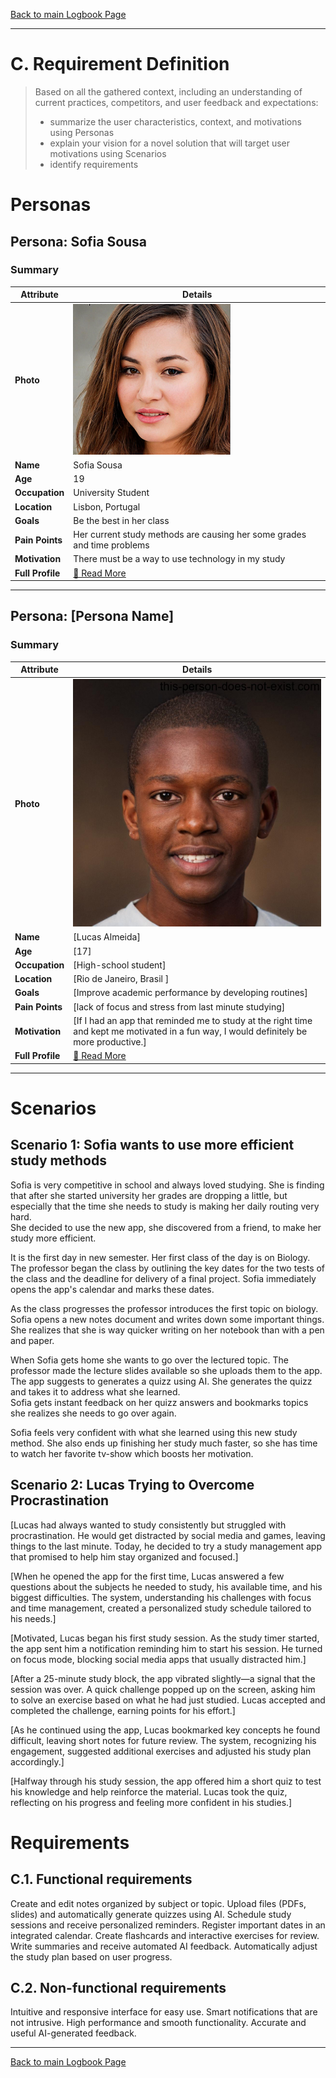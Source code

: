 [Back to main Logbook Page](../hci_logbook.md)

---
# C. Requirement Definition
>	Based on all the gathered context, including an understanding of current practices, competitors, and user feedback and expectations: 
>	- summarize the user characteristics, context, and motivations using Personas
>	- explain your vision for a novel solution that will target user motivations using Scenarios
>	- identify requirements

# Personas

## Persona: Sofia Sousa
### Summary 
| Attribute        | Details                                       |
| ---------------- | --------------------------------------------- |
| **Photo**        | ![Persona Name\|100](personas/persona1.png)   |
| **Name**         | Sofia Sousa                                   |
| **Age**          | 19                                            |
| **Occupation**   | University Student                            |
| **Location**     | Lisbon, Portugal                              |
| **Goals**        | Be the best in her class                      |
| **Pain Points**  | Her current study methods are causing her some grades and time problems  |
| **Motivation**   | There must be a way to use technology in my study |
| **Full Profile** | [📄 Read More](personas/persona1_template.md) |

---
## Persona: [Persona Name] 
### Summary 
| Attribute        | Details                                       |
| ---------------- | --------------------------------------------- |
| **Photo**        | ![Lucas Almeida](personas/persona2.jpeg)            |
| **Name**         | [Lucas Almeida]                                |
| **Age**          | [17]                                 |
| **Occupation**   | [High-school student]                           |
| **Location**     | [Rio de Janeiro, Brasil ]                               |
| **Goals**        | [Improve academic performance by developing routines]           |
| **Pain Points**  | [lack of focus and stress from last minute studying]              |
| **Motivation**   | [If I had an app that reminded me to study at the right time and kept me motivated in a fun way, I would definitely be more productive.]                |
| **Full Profile** | [📄 Read More](personas/persona2_template.md) |

---





# Scenarios


## Scenario 1: Sofia wants to use more efficient study methods

Sofia is very competitive in school and always loved studying. She is finding that after she started university her grades are dropping a little, but especially that the time she needs to study is making her daily routing very hard.  
She decided to use the new app, she discovered from a friend, to make her study more efficient.  

It is the first day in new semester.
Her first class of the day is on Biology.  
The professor began the class by outlining the key dates for the two tests of the class and the deadline for delivery of a final project. Sofia immediately opens the app's calendar and marks these dates.

As the class progresses the professor introduces the first topic on biology.
Sofia opens a new notes document and writes down some important things. She realizes that she is way quicker writing on her notebook than with a pen and paper.

When Sofia gets home she wants to go over the lectured topic.
The professor made the lecture slides available so she uploads them to the app. The app suggests to generates a quizz using AI. She generates the quizz and takes it to address what she learned.  
Sofia gets instant feedback on her quizz answers and bookmarks topics she realizes she needs to go over again.

Sofia feels very confident with what she learned using this new study method. She also ends up finishing her study much faster, so she has time to watch her favorite tv-show which boosts her motivation.  

## Scenario 2: Lucas Trying to Overcome Procrastination

[Lucas had always wanted to study consistently but struggled with procrastination. He would get distracted by social media and games, leaving things to the last minute. Today, he decided to try a study management app that promised to help him stay organized and focused.]

[When he opened the app for the first time, Lucas answered a few questions about the subjects he needed to study, his available time, and his biggest difficulties. The system, understanding his challenges with focus and time management, created a personalized study schedule tailored to his needs.]

[Motivated, Lucas began his first study session. As the study timer started, the app sent him a notification reminding him to start his session. He turned on focus mode, blocking social media apps that usually distracted him.]

[After a 25-minute study block, the app vibrated slightly—a signal that the session was over. A quick challenge popped up on the screen, asking him to solve an exercise based on what he had just studied. Lucas accepted and completed the challenge, earning points for his effort.]

[As he continued using the app, Lucas bookmarked key concepts he found difficult, leaving short notes for future review. The system, recognizing his engagement, suggested additional exercises and adjusted his study plan accordingly.]

[Halfway through his study session, the app offered him a short quiz to test his knowledge and help reinforce the material. Lucas took the quiz, reflecting on his progress and feeling more confident in his studies.]


# Requirements





## C.1. Functional requirements

Create and edit notes organized by subject or topic.
Upload files (PDFs, slides) and automatically generate quizzes using AI.
Schedule study sessions and receive personalized reminders.
Register important dates in an integrated calendar.
Create flashcards and interactive exercises for review.
Write summaries and receive automated AI feedback.
Automatically adjust the study plan based on user progress.


## C.2. Non-functional requirements

Intuitive and responsive interface for easy use.
Smart notifications that are not intrusive.
High performance and smooth functionality.
Accurate and useful AI-generated feedback.

---
[Back to main Logbook Page](hci_logbook.md)